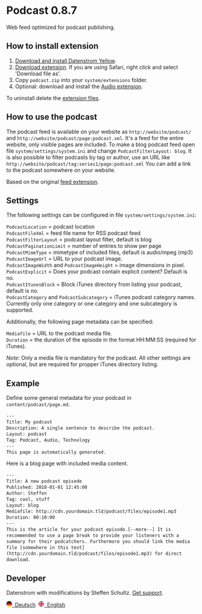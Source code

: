 Podcast 0.8.7
=============
Web feed optimized for podcast publishing.

## How to install extension

1. [Download and install Datenstrom Yellow](https://github.com/datenstrom/yellow/).
2. [Download extension](https://github.com/schulle4u/yellow-extensions-schulle4u/raw/master/zip/podcast.zip). If you are using Safari, right click and select 'Download file as'.
3. Copy `podcast.zip` into your `system/extensions` folder.
4. Optional: download and install the [Audio extension](https://github.com/schulle4u/yellow-extensions-schulle4u/tree/master/audio). 

To uninstall delete the [extension files](extension.ini).

## How to use the podcast

The podcast feed is available on your website as `http://website/podcast/` and `http://website/podcast/page:podcast.xml`. It's a feed for the entire website, only visible pages are included. To make a blog podcast feed open file `system/settings/system.ini` and change `PodcastFilterLayout: blog`. It is also possible to filter podcasts by tag or author, use an URL like `http://website/podcast/tag:series1/page:podcast.xml` You can add a link to the podcast somewhere on your website. 

Based on the original [feed extension](https://github.com/datenstrom/yellow-extensions/tree/master/features/feed).

## Settings

The following settings can be configured in file `system/settings/system.ini`:

`PodcastLocation` = podcast location  
`PodcastFileXml` = feed file name for RSS podcast feed  
`PodcastFilterLayout` = podcast layout filter, default is blog  
`PodcastPaginationLimit` = number of entries to show per page  
`PodcastMimeType` = mimetype of included files, default is audio/mpeg (mp3)  
`PodcastImageUrl` = URL to your podcast image.  
`PodcastImageWidth` and `PodcastImageHeight` = image dimensions in pixel.  
`PodcastExplicit` = Does your podcast contain explicit content? Default is no.  
`PodcastItunesBlock` = Block iTunes directory from listing your podcast, default is no.  
`PodcastCategory` and `PodcastSubcategory` = iTunes podcast category names. Currently only one category or one category and one subcategory is supported.  

Additionally, the following page metadata can be specified: 

`Mediafile` = URL to the podcast media file.  
`Duration` = the duration of the episode in the format HH:MM:SS (required for iTunes).  

*Note*: Only a media file is mandatory for the podcast. All other settings are optional, but are required for propper iTunes directory listing. 

## Example

Define some general metadata for your podcast in `content/podcast/page.md`. 
```
---
Title: My podcast
Description: A single sentence to describe the podcast.
Layout: podcast
Tag: Podcast, Audio, Technology
---
This page is automatically generated.
```

Here is a blog page with included media content. 

```
---
Title: A new podcast episode
Published: 2018-01-01 12:45:00
Author: Steffen
Tag: cool, stuff
Layout: blog
Mediafile: http://cdn.yourdomain.tld/podcast/files/episode1.mp3
Duration: 00:10:00
---
This is the article for your podcast episode.[--more--] It is recommended to use a page break to provide your listeners with a summary for their podcatchers. Furthermore you should link the media file [somewhere in this text](http://cdn.yourdomain.tld/podcast/files/episode1.mp3) for direct download. 
```

## Developer

Datenstrom with modifications by Steffen Schultz. [Get support](https://github.com/schulle4u/yellow-extensions-schulle4u/issues).

<p>
<a href="README-de.md"><img src="https://raw.githubusercontent.com/datenstrom/yellow-extensions/master/features/help/language-de.png" width="15" height="15" alt="Deutsch">&nbsp; Deutsch</a>&nbsp;
<a href="README.md"><img src="https://raw.githubusercontent.com/datenstrom/yellow-extensions/master/features/help/language-en.png" width="15" height="15" alt="English">&nbsp; English</a>&nbsp;
</p>
